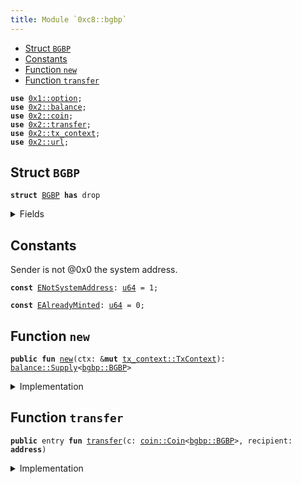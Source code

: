 ```yaml
---
title: Module `0xc8::bgbp`
---
```




-  [Struct `BGBP`](#0xc8_bgbp_BGBP)
-  [Constants](#@Constants_0)
-  [Function `new`](#0xc8_bgbp_new)
-  [Function `transfer`](#0xc8_bgbp_transfer)


<pre><code><b>use</b> <a href="../move-stdlib/option.md#0x1_option">0x1::option</a>;
<b>use</b> <a href="../sui-framework/balance.md#0x2_balance">0x2::balance</a>;
<b>use</b> <a href="../sui-framework/coin.md#0x2_coin">0x2::coin</a>;
<b>use</b> <a href="../sui-framework/transfer.md#0x2_transfer">0x2::transfer</a>;
<b>use</b> <a href="../sui-framework/tx_context.md#0x2_tx_context">0x2::tx_context</a>;
<b>use</b> <a href="../sui-framework/url.md#0x2_url">0x2::url</a>;
</code></pre>



<a name="0xc8_bgbp_BGBP"></a>

## Struct `BGBP`



<pre><code><b>struct</b> <a href="../bfc-system/bgbp.md#0xc8_bgbp_BGBP">BGBP</a> <b>has</b> drop
</code></pre>



<details>
<summary>Fields</summary>


<dl>
<dt>
<code>dummy_field: bool</code>
</dt>
<dd>

</dd>
</dl>


</details>

<a name="@Constants_0"></a>

## Constants


<a name="0xc8_bgbp_ENotSystemAddress"></a>

Sender is not @0x0 the system address.


<pre><code><b>const</b> <a href="../bfc-system/bgbp.md#0xc8_bgbp_ENotSystemAddress">ENotSystemAddress</a>: <a href="../move-stdlib/u64.md#0x1_u64">u64</a> = 1;
</code></pre>



<a name="0xc8_bgbp_EAlreadyMinted"></a>



<pre><code><b>const</b> <a href="../bfc-system/bgbp.md#0xc8_bgbp_EAlreadyMinted">EAlreadyMinted</a>: <a href="../move-stdlib/u64.md#0x1_u64">u64</a> = 0;
</code></pre>



<a name="0xc8_bgbp_new"></a>

## Function `new`



<pre><code><b>public</b> <b>fun</b> <a href="../bfc-system/bgbp.md#0xc8_bgbp_new">new</a>(ctx: &<b>mut</b> <a href="../sui-framework/tx_context.md#0x2_tx_context_TxContext">tx_context::TxContext</a>): <a href="../sui-framework/balance.md#0x2_balance_Supply">balance::Supply</a>&lt;<a href="../bfc-system/bgbp.md#0xc8_bgbp_BGBP">bgbp::BGBP</a>&gt;
</code></pre>



<details>
<summary>Implementation</summary>


<pre><code><b>public</b> <b>fun</b> <a href="../bfc-system/bgbp.md#0xc8_bgbp_new">new</a>(ctx: &<b>mut</b> TxContext): Supply&lt;<a href="../bfc-system/bgbp.md#0xc8_bgbp_BGBP">BGBP</a>&gt; {
    <b>assert</b>!(<a href="../sui-framework/tx_context.md#0x2_tx_context_sender">tx_context::sender</a>(ctx) == @0x0, <a href="../bfc-system/bgbp.md#0xc8_bgbp_ENotSystemAddress">ENotSystemAddress</a>);
    <b>assert</b>!(<a href="../sui-framework/tx_context.md#0x2_tx_context_epoch">tx_context::epoch</a>(ctx) == 0, <a href="../bfc-system/bgbp.md#0xc8_bgbp_EAlreadyMinted">EAlreadyMinted</a>);
    <b>let</b> (cap, metadata) = <a href="../sui-framework/coin.md#0x2_coin_create_currency">coin::create_currency</a>(
        <a href="../bfc-system/bgbp.md#0xc8_bgbp_BGBP">BGBP</a> {},
        9,
        b"<a href="../bfc-system/bgbp.md#0xc8_bgbp_BGBP">BGBP</a>",
        b"Benfen GBP",
        b"",
        <a href="../move-stdlib/option.md#0x1_option_none">option::none</a>(),
        ctx
    );
    <a href="../sui-framework/transfer.md#0x2_transfer_public_freeze_object">transfer::public_freeze_object</a>(metadata);
    <a href="../sui-framework/coin.md#0x2_coin_treasury_into_supply">coin::treasury_into_supply</a>(cap)
}
</code></pre>



</details>

<a name="0xc8_bgbp_transfer"></a>

## Function `transfer`



<pre><code><b>public</b> entry <b>fun</b> <a href="../sui-framework/transfer.md#0x2_transfer">transfer</a>(c: <a href="../sui-framework/coin.md#0x2_coin_Coin">coin::Coin</a>&lt;<a href="../bfc-system/bgbp.md#0xc8_bgbp_BGBP">bgbp::BGBP</a>&gt;, recipient: <b>address</b>)
</code></pre>



<details>
<summary>Implementation</summary>


<pre><code><b>public</b> entry <b>fun</b> <a href="../sui-framework/transfer.md#0x2_transfer">transfer</a>(c: <a href="../sui-framework/coin.md#0x2_coin_Coin">coin::Coin</a>&lt;<a href="../bfc-system/bgbp.md#0xc8_bgbp_BGBP">BGBP</a>&gt;, recipient: <b>address</b>) {
    <a href="../sui-framework/transfer.md#0x2_transfer_public_transfer">transfer::public_transfer</a>(c, recipient)
}
</code></pre>



</details>
